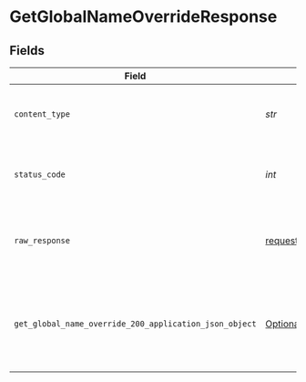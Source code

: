 # GetGlobalNameOverrideResponse


## Fields

| Field                                                                                                                   | Type                                                                                                                    | Required                                                                                                                | Description                                                                                                             |
| ----------------------------------------------------------------------------------------------------------------------- | ----------------------------------------------------------------------------------------------------------------------- | ----------------------------------------------------------------------------------------------------------------------- | ----------------------------------------------------------------------------------------------------------------------- |
| `content_type`                                                                                                          | *str*                                                                                                                   | :heavy_check_mark:                                                                                                      | HTTP response content type for this operation                                                                           |
| `status_code`                                                                                                           | *int*                                                                                                                   | :heavy_check_mark:                                                                                                      | HTTP response status code for this operation                                                                            |
| `raw_response`                                                                                                          | [requests.Response](https://requests.readthedocs.io/en/latest/api/#requests.Response)                                   | :heavy_minus_sign:                                                                                                      | Raw HTTP response; suitable for custom response parsing                                                                 |
| `get_global_name_override_200_application_json_object`                                                                  | [Optional[GetGlobalNameOverride200ApplicationJSON]](../../models/operations/getglobalnameoverride200applicationjson.md) | :heavy_minus_sign:                                                                                                      | A successful response that contains the simpleObject sent in the request body                                           |